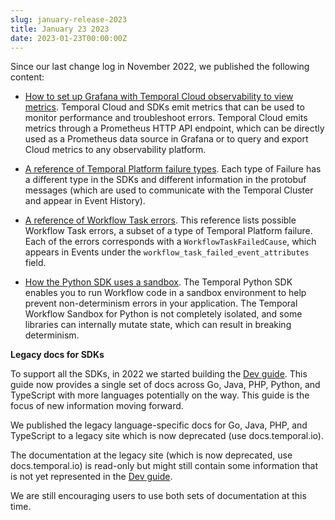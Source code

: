 ```yaml
---
slug: january-release-2023
title: January 23 2023
date: 2023-01-23T00:00:00Z
---
```


Since our last change log in November 2022, we published the following content:

- [How to set up Grafana with Temporal Cloud observability to view metrics](/cloud/metrics#prometheus--grafana-setup).
  Temporal Cloud and SDKs emit metrics that can be used to monitor performance and troubleshoot errors.
  Temporal Cloud emits metrics through a Prometheus HTTP API endpoint, which can be directly used as a Prometheus data source in Grafana or to query and export Cloud metrics to any observability platform.

- [A reference of Temporal Platform failure types](/kb/failures).
  Each type of Failure has a different type in the SDKs and different information in the protobuf messages (which are used to communicate with the Temporal Cluster and appear in Event History).

- [A reference of Workflow Task errors](/references/errors).
  This reference lists possible Workflow Task errors, a subset of a type of Temporal Platform failure.
  Each of the errors corresponds with a `WorkflowTaskFailedCause`, which appears in Events under the `workflow_task_failed_event_attributes` field.

- [How the Python SDK uses a sandbox](/kb/python-sandbox-environment).
  The Temporal Python SDK enables you to run Workflow code in a sandbox environment to help prevent non-determinism errors in your application.
  The Temporal Workflow Sandbox for Python is not completely isolated, and some libraries can internally mutate state, which can result in breaking determinism.

**Legacy docs for SDKs**

To support all the SDKs, in 2022 we started building the [Dev guide](/dev-guide).
This guide now provides a single set of docs across Go, Java, PHP, Python, and TypeScript with more languages potentially on the way.
This guide is the focus of new information moving forward.

We published the legacy language-specific docs for Go, Java, PHP, and TypeScript to a legacy site which is now deprecated (use docs.temporal.io).

The documentation at the legacy site (which is now deprecated, use docs.temporal.io) is read-only but might still contain some information that is not yet represented in the [Dev guide](/dev-guide).

We are still encouraging users to use both sets of documentation at this time.
